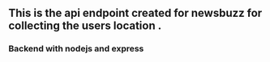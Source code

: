  ## This is the api endpoint created for newsbuzz for collecting the users location .
 ### Backend with nodejs and express
 
